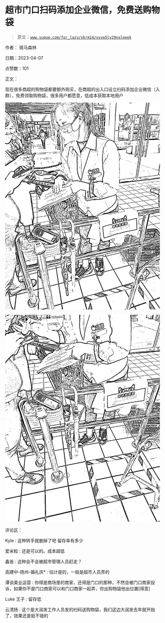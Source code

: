 # 超市门口扫码添加企业微信，免费送购物袋

> 原文：[`www.yuque.com/for_lazy/xkrm14/xvvo5ly29nxlpeek`](https://www.yuque.com/for_lazy/xkrm14/xvvo5ly29nxlpeek)

作者： 斑马森林

日期：2023-04-07

点赞数：101

正文：

现在很多商超的购物袋都要额外购买，在商超的出入口设立扫码添加企业微信（入群），免费领取购物袋，很多用户都愿意，低成本获取本地用户

![](img/197c3fb52898c1afef8042b8b726966a.png)

![](img/19bec574d8ac24fb90e32e3d293655ce.png)

评论区：

Kyle : 这种转手就删掉了吧 留存率有多少

爱米粒 : 还是可以的。成本超低

鑫爸 : 这种会不会被超市管理人员赶走？

高建中-扬州-婚礼庆* : 估计是的，一般是超市人员弄的

谭谈美业运营 : 你得是商场里的商家，还得是门口的那种，不然会被门口商家投诉，如果你不是门口商家可以和门口商家一起弄，你出购物袋他出位置[得意]

Luke 王子 : 留存低

云清扬 : 这个是大润发工作人员发的扫码送购物袋，我们这边大润发去年就开始了，效果还是挺不错的



